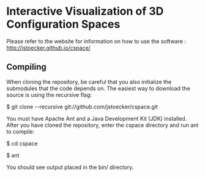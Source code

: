 Interactive Visualization of 3D Configuration Spaces
====================================================

Please refer to the website for information on how to use the software : http://jstoecker.github.io/cspace/

Compiling
---------
When cloning the repository, be careful that you also initialize the submodules that the code depends on. The easiest
way to download the source is using the recursive flag:

$ git clone --recursive git://github.com/jstoecker/cspace.git

You must have Apache Ant and a Java Development Kit (JDK) installed. After you have cloned the repository, enter the 
cspace directory and run ant to compile:

$ cd cspace

$ ant

You should see output placed in the bin/ directory.
